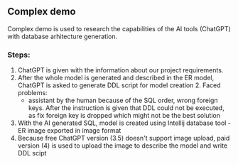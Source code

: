 ## Complex demo

Complex demo is used to research the capabilities of the AI tools (ChatGPT) with database arhitecture generation.

### Steps:


1. ChatGPT is given with the information about our project requirements.
2. After the whole model is generated and described in the ER model, ChatGPT is asked to generate DDL script for model creation
    2. Faced problems:
     - assistant by the human because of the SQL order, wrong foreign keys. After the instruction is given that DDL could not be executed, as fix foreign key is dropped which might not be the best solution
3. With the AI generated SQL, model is created using Intellij database tool - ER image exported in image format
4. Because free ChatGPT version (3.5) doesn't support image upload, paid version (4) is used to upload the image to describe the model and write DDL scipt